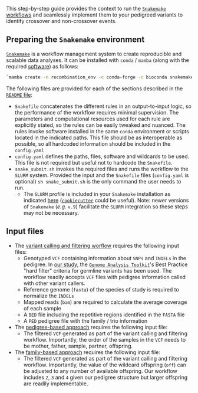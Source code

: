This step-by-step guide provides the context to run the [`Snakemake` workflows](Snakepit) and seamlessly implement them to your pedigreed variants to identify crossover and non-crossover events.

## Preparing the `Snakemake` environment

[`Snakemake`](https://snakemake.readthedocs.io/en/stable/) is a workflow management system to create reproducible and scalable data analyses. It can be installed with `conda` / `mamba` (along with the required [software](README.md)) as follows:

```bash
`mamba create -n recombination_env -c conda-forge -c bioconda snakemake bcftools samtools` #different environments / commands can be used if preferred
```

The following files are provided for each of the sections described in the [`README` file](README.md):

- `Snakefile` concatenates the different rules in an output-to-input logic, so the performance of the workflow requires minimal supervision. The parameters and computational resources used for each rule are explicitly stated, so the rules can be easily tweaked and nuanced. The rules invoke software installed in the same `conda` environment or scripts located in the indicated paths. This file should be as interoperable as possible, so all hardcoded information should be included in the `config.yaml`
- `config.yaml` defines the paths, files, software and wildcards to be used. This file is not required but useful not to hardcode the `Snakefile`.
- `snake_submit.sh` invokes the required files and runs the workflow to the `SLURM` system. Provided the input and the `Snakefile` files (`config.yaml` is optional) `sh snake_submit.sh` is the only command the user needs to run.
    - The `SLURM` profile is included in your `Snakemake` installation as indicated [here](https://github.com/Snakemake-Profiles/slurm) ([`cookiecutter`](https://github.com/cookiecutter/cookiecutter) could be useful). Note: newer versions of `Snakemake` (*e.g.* `v.9`) facilitate the `SLURM` integration so these steps may not be necessary.

## Input files

- The [variant calling and filtering worflow](Variant_filtering) requires the following input files:
    - Genotyped `VCF` containing information about `SNPs` and `INDELs` in the pedigree. In [our study](https://academic.oup.com/gbe/advance-article/doi/10.1093/gbe/evaf072/8115344?login=false), the [`Genome Analysis Toolkit`](https://gatk.broadinstitute.org/hc/en-us)'s Best Practice "hard filter" criteria for germline variants has been used. The workflow readily accepts `VCF` files with pedigree information called with other variant callers.
    - Reference genome (`fasta`) of the species of study is required to normalize the `INDELs`
    - Mapped reads (`bam`) are required to calculate the average coverage of each sample
    - A `BED` file including the repetitive regions identified in the `FASTA` file
    - A `PED` pedigree file with the family / trio information
- The [pedigree-based approach](Pedigree_approach) requires the following input file:
    - The filtered `VCF` generated as part of the variant calling and filtering workflow. Importantly, the order of the samples in the `VCF` needs to be mother, father, sample, partner, offspring.
- The [family-based approach](Family_approach) requires the following input file:
    - The filtered `VCF` generated as part of the variant calling and filtering workflow. Importantly, the value of the wildcard offspring (`off`) can be adjusted to any number of available offspring. Our workflow includes `2`, `3` and `4` given our pedigree structure but larger offspring are readily implementable.